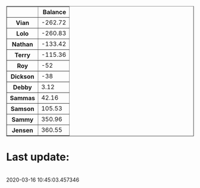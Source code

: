 <table border="1" class="dataframe">
  <thead>
    <tr style="text-align: right;">
      <th></th>
      <th>Balance</th>
    </tr>
  </thead>
  <tbody>
    <tr>
      <th>Vian</th>
      <td>-262.72</td>
    </tr>
    <tr>
      <th>Lolo</th>
      <td>-260.83</td>
    </tr>
    <tr>
      <th>Nathan</th>
      <td>-133.42</td>
    </tr>
    <tr>
      <th>Terry</th>
      <td>-115.36</td>
    </tr>
    <tr>
      <th>Roy</th>
      <td>-52</td>
    </tr>
    <tr>
      <th>Dickson</th>
      <td>-38</td>
    </tr>
    <tr>
      <th>Debby</th>
      <td>3.12</td>
    </tr>
    <tr>
      <th>Sammas</th>
      <td>42.16</td>
    </tr>
    <tr>
      <th>Samson</th>
      <td>105.53</td>
    </tr>
    <tr>
      <th>Sammy</th>
      <td>350.96</td>
    </tr>
    <tr>
      <th>Jensen</th>
      <td>360.55</td>
    </tr>
  </tbody>
</table><H1>Last update:</h1><br>2020-03-16 10:45:03.457346